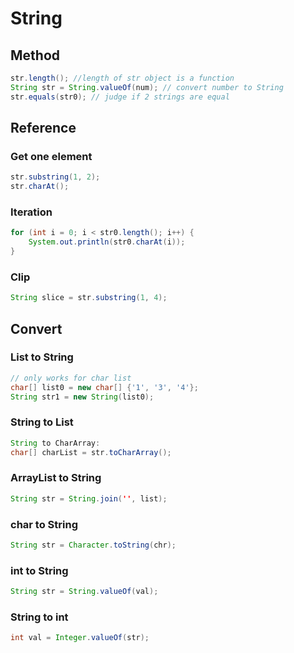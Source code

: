 # String
## Method
```java
str.length(); //length of str object is a function
String str = String.valueOf(num); // convert number to String
str.equals(str0); // judge if 2 strings are equal

```


## Reference
### Get one element
```java
str.substring(1, 2);
str.charAt();
```

### Iteration
```java
for (int i = 0; i < str0.length(); i++) {
    System.out.println(str0.charAt(i));
}
```

### Clip
```java
String slice = str.substring(1, 4);
```

## Convert
### List to String
```java
// only works for char list
char[] list0 = new char[] {'1', '3', '4'};
String str1 = new String(list0);
```
### String to List
```java
String to CharArray:
char[] charList = str.toCharArray();
```
### ArrayList to String
```java
String str = String.join('', list);

```
### char to String
```java
String str = Character.toString(chr);
```
### int to String
```java
String str = String.valueOf(val);
```
### String to int
```java
int val = Integer.valueOf(str);
```


